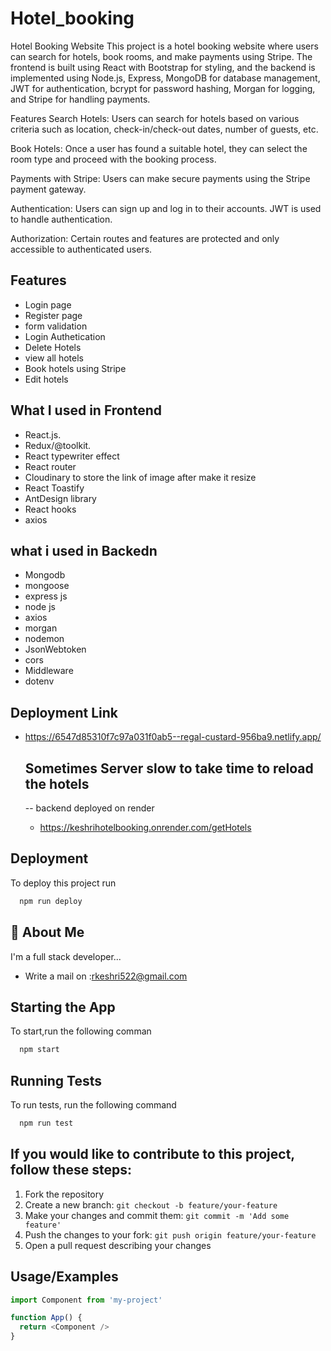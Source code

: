 # Hotel_booking

Hotel Booking Website
This project is a hotel booking website where users can search for hotels, book rooms, and make payments using Stripe. The frontend is built using React with Bootstrap for styling, and the backend is implemented using Node.js, Express, MongoDB for database management, JWT for authentication, bcrypt for password hashing, Morgan for logging, and Stripe for handling payments.

Features
Search Hotels: Users can search for hotels based on various criteria such as location, check-in/check-out dates, number of guests, etc.

Book Hotels: Once a user has found a suitable hotel, they can select the room type and proceed with the booking process.

Payments with Stripe: Users can make secure payments using the Stripe payment gateway.

Authentication: Users can sign up and log in to their accounts. JWT is used to handle authentication.

Authorization: Certain routes and features are protected and only accessible to authenticated users.


## Features
- Login page
- Register page
- form validation
- Login Authetication
- Delete Hotels
- view all hotels
- Book hotels using Stripe
- Edit hotels


## What I used in Frontend
- React.js.
- Redux/@toolkit.
- React typewriter effect
- React router
- Cloudinary to store the link of image after make it resize
- React Toastify
- AntDesign library
- React hooks
- axios
## what i used in Backedn
- Mongodb
- mongoose
- express js
- node js
- axios
- morgan
- nodemon
- JsonWebtoken
- cors
- Middleware
- dotenv

## Deployment Link
- https://6547d85310f7c97a031f0ab5--regal-custard-956ba9.netlify.app/

   ## Sometimes Server slow to take time to reload the hotels
  -- backend deployed on render
  - https://keshrihotelbooking.onrender.com/getHotels
    

 
## Deployment

To deploy this project run

```bash
  npm run deploy
```


## 🚀 About Me
I'm a full stack developer...
- Write a mail on :rkeshri522@gmail.com


## Starting the App

To start,run the following comman

```bash
  npm start
```


## Running Tests

To run tests, run the following command

```bash
  npm run test
```
## If you would like to contribute to this project, follow these steps:

1. Fork the repository
2. Create a new branch: `git checkout -b feature/your-feature`
3. Make your changes and commit them: `git commit -m 'Add some feature'`
4. Push the changes to your fork: `git push origin feature/your-feature`
5. Open a pull request describing your changes

## Usage/Examples

```javascript
import Component from 'my-project'

function App() {
  return <Component />
}
```

